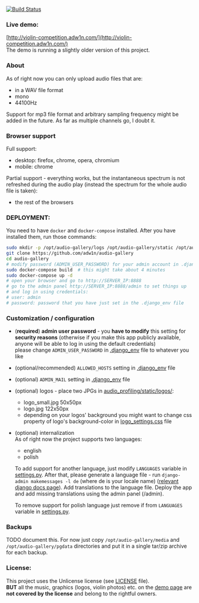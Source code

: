 [![Build Status](https://travis-ci.org/adw1n/audio-gallery.svg?branch=master)](https://travis-ci.org/adw1n/audio-gallery)

### Live demo:  
[http://violin-competition.adw1n.com/](http://violin-competition.adw1n.com/)  
The demo is running a slightly older version of this project.


### About
As of right now you can only upload audio files that are:
* in a WAV file format
* mono
* 44100Hz

Support for mp3 file format and arbitrary sampling frequency might be added in the future. As far as multiple channels go, I doubt it.

### Browser support
Full support:
* desktop: firefox, chrome, opera, chromium
* mobile: chrome

Partial support - everything works, but the instantaneous spectrum is not refreshed during the audio play (instead the spectrum for the whole audio file is taken):
* the rest of the browsers

### DEPLOYMENT:
You need to have `docker` and `docker-compose` installed. After you have installed them, run those commands:
```bash
sudo mkdir -p /opt/audio-gallery/logs /opt/audio-gallery/static /opt/audio-gallery/media /opt/audio-gallery/pgdata
git clone https://github.com/adw1n/audio-gallery
cd audio-gallery
# modify password (ADMIN_USER_PASSWORD) for your admin account in .django_env
sudo docker-compose build  # this might take about 4 minutes
sudo docker-compose up -d
# open your browser and go to http://SERVER_IP:8888
# go to the admin panel http://SERVER_IP:8888/admin to set things up
# and log in using credentials:
# user: admin
# password: password that you have just set in the .django_env file
```

### Customization / configuration
* (**required**) **admin user password** - you **have to modify** this setting for **security reasons** (otherwise if you make this app publicly available, anyone will be able to log in using the default credentials)  
  please change `ADMIN_USER_PASSWORD` in [.django_env](.django_env) file to whatever you like
* (optional/recommended) `ALLOWED_HOSTS` setting in [.django_env](.django_env) file  
* (optional) `ADMIN_MAIL` setting in [.django_env](.django_env) file
* (optional) logos - place two JPGs in [audio_profiling/static/logos/](audio_profiling/static/logos/):
    * logo_small.jpg 50x50px
    * logo.jpg 122x50px
    * depending on your logos' background you might want to change css property of logo's background-color in [logo_settings.css](audio_profiling/static/logo_settings.css) file
* (optional) internalization  
  As of right now the project supports two languages:
    * english
    * polish

  To add support for another language, just modify `LANGUAGES` variable in [settings.py](audio_gallery/settings.py). After that, please generate a language file - run  `django-admin makemessages -l de` (where de is your locale name) ([relevant django docs page](https://docs.djangoproject.com/en/1.11/topics/i18n/translation/#message-files)). Add translations to the language file. Deploy the app and add missing translations using the admin panel (/admin).
  
  To remove support for polish language just remove if from `LANGUAGES` variable in [settings.py](audio_gallery/settings.py).

### Backups
TODO document this. For now just copy `/opt/audio-gallery/media` and `/opt/audio-gallery/pgdata` directories and put it in a single tar/zip archive for each backup.

### License:
This project uses the Unlicense license (see [LICENSE](LICENSE) file).  
**BUT** all the music, graphics (logos, violin photos) etc. on the [demo page](http://violin-competition.adw1n.com/) are **not covered by the license** and belong to the rightful owners.
